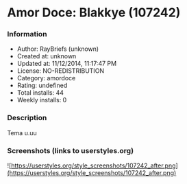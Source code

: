 # Amor Doce: Blakkye (107242)

### Information
- Author: RayBriefs (unknown)
- Created at: unknown
- Updated at: 11/12/2014, 11:17:47 PM
- License: NO-REDISTRIBUTION
- Category: amordoce
- Rating: undefined
- Total installs: 44
- Weekly installs: 0


### Description
Tema u.uu


### Screenshots (links to userstyles.org)
![https://userstyles.org/style_screenshots/107242_after.png](https://userstyles.org/style_screenshots/107242_after.png)


